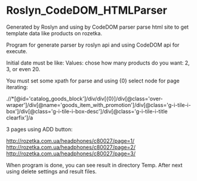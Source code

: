 # Roslyn_CodeDOM_HTMLParser
Generated by Roslyn and using by CodeDOM parser parse html site to get template data like products on rozetka.


Program for generate parser by roslyn api and using CodeDOM api for execute.

Initial date must be like:
 Values: chose how many products do you want: 2, 3, or even 20.
 
You must set some xpath for parse and using {0} select node for page iterating:

.//*[@id='catalog_goods_block']/div/div[{0}]/div[@class='over-wraper']/div[@name='goods_item_with_promotion']/div[@class='g-i-tile-i-box']/div[@class='g-i-tile-i-box-desc']/div[@class='g-i-tile-i-title clearfix']/a


3 pages using ADD button:

http://rozetka.com.ua/headphones/c80027/page=1/
http://rozetka.com.ua/headphones/c80027/page=2/
http://rozetka.com.ua/headphones/c80027/page=3/


When program is done, you can see result in directory Temp. After next using delete settings and result files.

